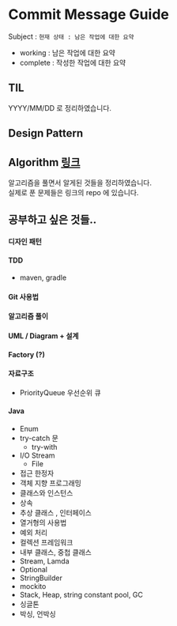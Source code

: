 # Commit Message Guide

Subject : `현재 상태 : 남은 작업에 대한 요약`

- working : 남은 작업에 대한 요약
- complete : 작성한 작업에 대한 요약

## TIL

YYYY/MM/DD 로 정리하였습니다.

## Design Pattern 

## Algorithm [링크](https://github.com/Hyune-c/algorithm)

알고리즘을 풀면서 알게된 것들을 정리하였습니다.  
실제로 푼 문제들은 링크의 repo 에 있습니다.

## 공부하고 싶은 것들..

#### 디자인 패턴
#### TDD
- maven, gradle
#### Git 사용법
#### 알고리즘 풀이
#### UML / Diagram + 설계
#### Factory (?)

#### 자료구조
- PriorityQueue 우선순위 큐

#### Java
- Enum
- try-catch 문
	- try-with
-  I/O Stream
	- File
- 접근 한정자  
- 객체 지향 프로그래밍  
- 클래스와 인스턴스  
- 상속  
- 추상 클래스 , 인터페이스  
- 열거형의 사용법  
- 예외 처리  
- 컬렉션 프레임워크  
- 내부 클래스, 중첩 클래스
- Stream, Lamda
- Optional  
- StringBuilder
- mockito
- Stack, Heap, string constant pool, GC
- 싱글톤
- 박싱, 언박싱
